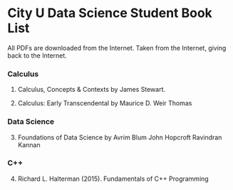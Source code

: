 # City U Data Science Student Book List

All PDFs are downloaded from the Internet. Taken from the Internet, giving back to the Internet.

### Calculus

1. Calculus, Concepts & Contexts by James Stewart.

2. Calculus: Early Transcendental by Maurice D. Weir Thomas

### Data Science

3. Foundations of Data Science by Avrim Blum John Hopcroft Ravindran Kannan

### C++

4. Richard L. Halterman (2015). Fundamentals of C++ Programming
